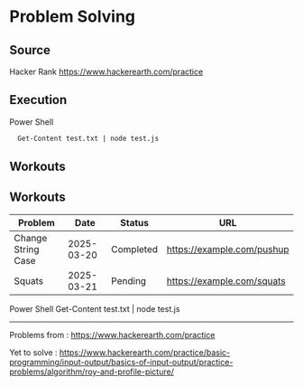 # Problem Solving

## Source

Hacker Rank
https://www.hackerearth.com/practice

## Execution

Power Shell

```bash
  Get-Content test.txt | node test.js
```
## Workouts

## Workouts

| Problem       | Date       | Status     | URL                        |
| ------------- | ---------- | ---------- | -------------------------- |
| Change String Case      | 2025-03-20 | Completed  | https://example.com/pushup |
| Squats        | 2025-03-21 | Pending    | https://example.com/squats |



Power Shell
Get-Content test.txt | node test.js


__________________
Problems from : https://www.hackerearth.com/practice

Yet to solve : https://www.hackerearth.com/practice/basic-programming/input-output/basics-of-input-output/practice-problems/algorithm/roy-and-profile-picture/

